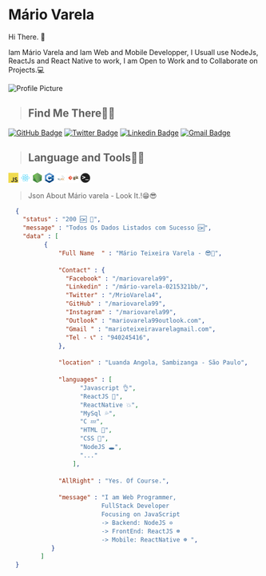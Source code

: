 # Mário Varela

Hi There. 🤙

Iam Mário Varela and Iam Web and Mobile Developper, I Usuall use NodeJs, ReactJs and React Native to work, I am Open to Work and to Collaborate on Projects.💻

<img style="align: center;" src="https://scontent-lhr8-1.xx.fbcdn.net/v/t1.0-9/146115258_473202933845704_5684476767986986333_n.jpg?_nc_cat=100&ccb=3&_nc_sid=174925&_nc_eui2=AeEp4vuSHzX8NR8u_pvKYo3JJMMeTXu5nCAkwx5Ne7mcIAOi7goHL5jr6WZ9Rs-4elP3qxmm31t36ZQuD9tUxQ19&_nc_ohc=mm7rSJQ1qLkAX9QBhNv&_nc_ht=scontent-lhr8-1.xx&oh=048071b31b703729b5d58405f0043014&oe=6067C572" alt="Profile Picture">

> ## Find Me There🚀🚀

[![GitHub Badge](https://img.shields.io/badge/-mariovarela99-050342?style=flat-square&labelColor=050342&logo=github&logoColor=white&link=https://github.com/mariovarela99)](https://github.com/mariovarela99)
[![Twitter Badge](https://img.shields.io/badge/-@MrioVarela4-050342?style=flat-square&labelColor=050342&logo=twitter&logoColor=white&link=https://twitter.com/MrioVarela4)](https://twitter.com/MrioVarela4)
[![Linkedin Badge](https://img.shields.io/badge/-mariovarela99-050342?style=flat-square&logo=Linkedin&logoColor=white&link=https://www.linkedin.com/in/m%C3%A1rio-varela-0215321bb/)](https://www.linkedin.com/in/m%C3%A1rio-varela-0215321bb/) 
[![Gmail Badge](https://img.shields.io/badge/-marioteixeiravarela@gmail.com-050342?style=flat-square&logo=Gmail&logoColor=white&link=mailto:marioteixeiravarela@gmail.com)](mailto:marioteixeiravarela@gmail.com)


> ## Language and Tools🚀🚀

<code><img height="20" src="https://raw.githubusercontent.com/github/explore/80688e429a7d4ef2fca1e82350fe8e3517d3494d/topics/javascript/javascript.png"></code>
<code><img height="20" src="https://raw.githubusercontent.com/github/explore/80688e429a7d4ef2fca1e82350fe8e3517d3494d/topics/react/react.png"></code>
<code><img height="20" src="https://raw.githubusercontent.com/github/explore/80688e429a7d4ef2fca1e82350fe8e3517d3494d/topics/nodejs/nodejs.png"></code>
<code><img height="20" src="https://raw.githubusercontent.com/github/explore/80688e429a7d4ef2fca1e82350fe8e3517d3494d/topics/cpp/cpp.png"></code>
<code><img height="20" src="https://raw.githubusercontent.com/github/explore/80688e429a7d4ef2fca1e82350fe8e3517d3494d/topics/mysql/mysql.png"></code>
<code><img height="20" src="https://raw.githubusercontent.com/github/explore/80688e429a7d4ef2fca1e82350fe8e3517d3494d/topics/git/git.png"></code>
<code><img height="20" src="https://raw.githubusercontent.com/github/explore/80688e429a7d4ef2fca1e82350fe8e3517d3494d/topics/terminal/terminal.png"></code>

> Json About Mário varela - Look It.!😁😎
```json
  {
    "status" : "200 🆗 🚀",
    "message" : "Todos Os Dados Listados com Sucesso 🆗",
    "data" : [
          {
              "Full Name  " : "Mário Teixeira Varela - 😎🤙",

              "Contact" : {
                "Facebook" : "/mariovarela99",
                "Linkedin" : "/mário-varela-0215321bb/",
                "Twitter" : "/MrioVarela4",
                "GitHub" : "/mariovarela99",
                "Instagram" : "/mariovarela99",
                "Outlook" : "mariovarela99outlook.com",
                "Gmail " : "marioteixeiravarelagmail.com",
                "Tel - 📞" : "940245416",
              },

              "location" : "Luanda Angola, Sambizanga - São Paulo",

              "languages" : [
                    "Javascript 👌", 
                    "ReactJS 💢", 
                    "ReactNative 💥", 
                    "MySql 💦", 
                    "C 💤", 
                    "HTML 💨", 
                    "CSS 💫", 
                    "NodeJS 🕳", 
                    "..."
                  ],

              "AllRight" : "Yes. Of Course.",

              "message" : "I am Web Programmer, 
                          FullStack Developer 
                          Focusing on JavaScript 
                          -> Backend: NodeJS ✡
                          -> FrontEnd: ReactJS ☸
                          -> Mobile: ReactNative ☸ ",
            }
         ]
  }
 ```


